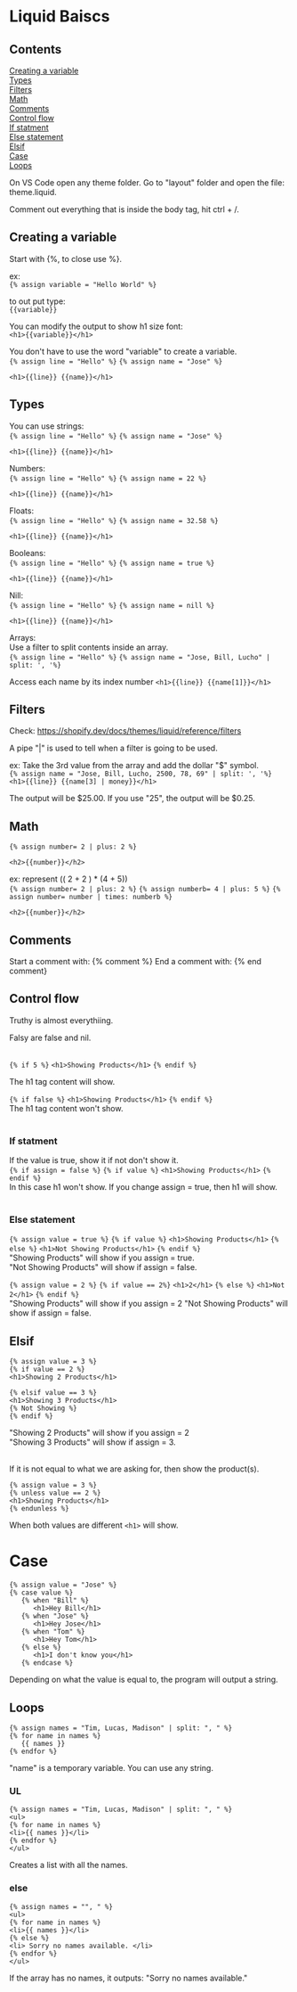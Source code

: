 # Liquid Baiscs

## Contents
[Creating a variable](#Creating-a-variable)  
[Types](#Types)  
[Filters](#Filters)  
[Math](#Math)   
[Comments](#Comments)  
[Control flow](#Control-flow)   
[If statment](#If-statment)   
[Else statement](#Else-statement)  
[Elsif](#Elsif)  
[Case](#Case)  
[Loops](#Loops)  




On VS Code open any theme folder. Go to "layout" folder and open the file: theme.liquid.  

Comment out everything that is inside the body tag, hit ctrl + /.  

## Creating a variable

Start with {%, to close use %}.  

ex:   
```{% assign variable = "Hello World" %}```

to out put type:  
```{{variable}}```

You can modify the output to show h1 size font:  
```<h1>{{variable}}</h1>```

You don't have to use the word "variable" to create a variable.  
```{% assign line = "Hello" %}```
```{% assign name = "Jose" %}```

```<h1>{{line}} {{name}}</h1>```

## Types

You can use strings:  
```{% assign line = "Hello" %}```
```{% assign name = "Jose" %}```

```<h1>{{line}} {{name}}</h1>```

Numbers:  
```{% assign line = "Hello" %}```
```{% assign name = 22 %}```

```<h1>{{line}} {{name}}</h1>```

Floats:  
```{% assign line = "Hello" %}```
```{% assign name = 32.58 %}```

```<h1>{{line}} {{name}}</h1>```

Booleans:  
```{% assign line = "Hello" %}```
```{% assign name = true %}```

```<h1>{{line}} {{name}}</h1>```

Nill:  
```{% assign line = "Hello" %}```
```{% assign name = nill %}```

```<h1>{{line}} {{name}}</h1>```

Arrays:  
Use a filter to split contents inside an array.  
```{% assign line = "Hello" %}```
```{% assign name = "Jose, Bill, Lucho" | split: ', '%}```

Access each name by its index number
```<h1>{{line}} {{name[1]}}</h1>```

## Filters
Check: https://shopify.dev/docs/themes/liquid/reference/filters

A pipe "|" is used to tell when a filter is going to be used.  

ex:  Take the 3rd value from the array and add the dollar "$" symbol.  
```{% assign name = "Jose, Bill, Lucho, 2500, 78, 69" | split: ', '%}```
```<h1>{{line}} {{name[3] | money}}</h1>```

The output will be $25.00. If you use "25", the output will be $0.25.  

## Math  

```{% assign number= 2 | plus: 2 %}```

```<h2>{{number}}</h2>```

ex: represent (( 2 + 2 ) * (4 + 5))  
```{% assign number= 2 | plus: 2 %}```
```{% assign numberb= 4 | plus: 5 %}```
```{% assign number= number | times: numberb %}```

```<h2>{{number}}</h2>```

## Comments

Start a comment with: {% comment %}
End a comment with: {% end comment}  

## Control flow

Truthy is almost everythiing.  

Falsy are false and nil.  
&nbsp;    

```{% if 5 %}```
```<h1>Showing Products</h1>```
```{% endif %}```

The h1 tag content will show.
&nbsp;  

```{% if false %}```
```<h1>Showing Products</h1>```
```{% endif %}```  
The h1 tag content won't show.  
&nbsp;  

### If statment  
If the value is true, show it if not don't show it.  
```{% if assign = false %}```
```{% if value %}```
```<h1>Showing Products</h1>```
```{% endif %}```  
In this case h1 won't show. If you change assign = true, then h1 will show.  
&nbsp;   

### Else statement 
```{% assign value = true %}```
```{% if value %}```
```<h1>Showing Products</h1>```
```{% else %}```
```<h1>Not Showing Products</h1>```
```{% endif %}```  
"Showing Products" will show if you assign = true.  
"Not Showing Products" will show if assign = false.
&nbsp;   

```{% assign value = 2 %}```
```{% if value == 2%}```
```<h1>2</h1>```
```{% else %}```
```<h1>Not 2</h1>```
```{% endif %}```  
"Showing Products" will show if you assign = 2 
"Not Showing Products" will show if assign = false.
&nbsp;   

## Elsif

```
{% assign value = 3 %}  
{% if value == 2 %}
<h1>Showing 2 Products</h1>

{% elsif value == 3 %}  
<h1>Showing 3 Products</h1>  
{% Not Showing %}   
{% endif %}   
``` 
"Showing 2 Products" will show if you assign = 2  
"Showing 3 Products" will show if assign = 3.  
&nbsp;  

If it is not equal to what we are asking for, then show the product(s).
```
{% assign value = 3 %}  
{% unless value == 2 %}
<h1>Showing Products</h1>
{% endunless %}  
```
When both values are different ```<h1>``` will show. 
&nbsp;  

# Case
```
{% assign value = "Jose" %}  
{% case value %}
   {% when "Bill" %}
      <h1>Hey Bill</h1>
   {% when "Jose" %}
      <h1>Hey Jose</h1>
   {% when "Tom" %}
      <h1>Hey Tom</h1>
   {% else %}
      <h1>I don't know you</h1>
   {% endcase %}
```
Depending on what the value is equal to, the program will output a string.  

## Loops

```
{% assign names = "Tim, Lucas, Madison" | split: ", " %}
{% for name in names %}
   {{ names }}
{% endfor %}
```  
"name" is a temporary variable. You can use any string. 

### UL
```
{% assign names = "Tim, Lucas, Madison" | split: ", " %}
<ul>
{% for name in names %}
<li>{{ names }}</li>
{% endfor %}
</ul>
```  
Creates a list with all the names.  

### else

```
{% assign names = "", " %}
<ul>
{% for name in names %}
<li>{{ names }}</li>
{% else %}
<li> Sorry no names available. </li>
{% endfor %}
</ul>
```  
If the array has no names, it outputs: "Sorry no names available."
